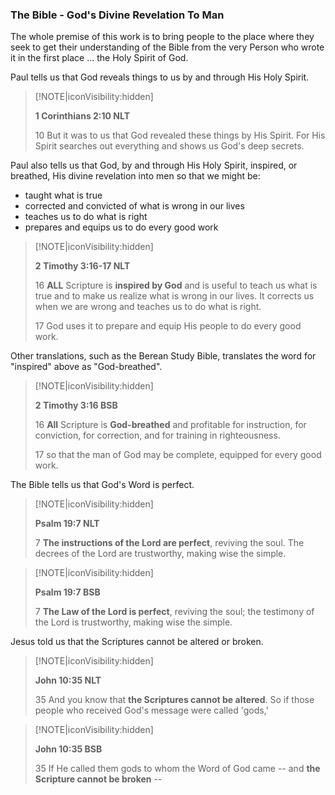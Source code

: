 ### The Bible - God's Divine Revelation To Man

The whole premise of this work is to bring people to the place where they seek to get their understanding of the Bible from the very Person who wrote it in the first place ... the Holy Spirit of God.  

Paul tells us that God reveals things to us by and through His Holy Spirit.

> [!NOTE|iconVisibility:hidden]
> 
> **1 Corinthians 2:10 NLT**  
> 
> 10 But it was to us that God revealed these things by His Spirit.  For His Spirit searches out everything and shows us God's deep secrets.  

Paul also tells us that God, by and through His Holy Spirit, inspired, or breathed, His divine revelation into men so that we might be:  

* taught what is true
* corrected and convicted of what is wrong in our lives
* teaches us to do what is right
* prepares and equips us to do every good work

> [!NOTE|iconVisibility:hidden]  
> 
> **2 Timothy 3:16-17 NLT**  
> 
> 16 **ALL** Scripture is **inspired by God** and is useful to teach us what is true and to make us realize what is wrong in our lives.  It corrects us when we are wrong and teaches us to do what is right.  
> 
> 17 God uses it to prepare and equip His people to do every good work.  

Other translations, such as the Berean Study Bible, translates the word for "inspired" above as "God-breathed".

> [!NOTE|iconVisibility:hidden]  
> 
> **2 Timothy 3:16 BSB**  
> 
> 16 **All** Scripture is **God-breathed** and profitable for instruction, for conviction, for correction, and for training in righteousness.  
> 
> 17 so that the man of God may be complete, equipped for every good work.  

The Bible tells us that God's Word is perfect.

> [!NOTE|iconVisibility:hidden]  
> 
> **Psalm 19:7 NLT**  
> 
> 7 **The instructions of the Lord are perfect**, reviving the soul.  The decrees of the Lord are trustworthy, making wise the simple.  

> [!NOTE|iconVisibility:hidden]  
> 
> **Psalm 19:7 BSB**  
> 
> 7 **The Law of the Lord is perfect**, reviving the soul; the testimony of the Lord is trustworthy, making wise the simple.  

Jesus told us that the Scriptures cannot be  altered or broken.  

> [!NOTE|iconVisibility:hidden]  
> 
>  **John 10:35 NLT**  
> 
> 35 And you know that **the Scriptures cannot be altered**.  So if those people who received God's message were called 'gods,'  

> [!NOTE|iconVisibility:hidden]  
> 
>  **John 10:35 BSB**  
> 
> 35 If He called them gods to whom the Word of God came -- and **the Scripture cannot be broken** --  
